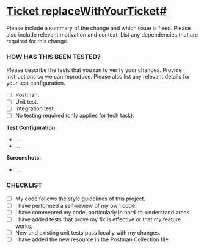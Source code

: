 # [Ticket replaceWithYourTicket#](https://alkemy-labs.atlassian.net/browse/{replaceWithYourTicket#})

Please include a summary of the change and which issue is fixed. Please also include relevant
motivation and context. List any dependencies that are required for this change.

### HOW HAS THIS BEEN TESTED?

Please describe the tests that you ran to verify your changes. Provide instructions so we can
reproduce. Please also list any relevant details for your test configuration.

- [ ] Postman.
- [ ] Unit test.
- [ ] Integration test.
- [ ] No testing required (only applies for tech task).

**Test Configuration**:

* ...
* ...

**Screenshots**:

* ....

### CHECKLIST

- [ ] My code follows the style guidelines of this project.
- [ ] I have performed a self-review of my own code.
- [ ] I have commented my code, particularly in hard-to-understand areas.
- [ ] I have added tests that prove my fix is effective or that my feature works.
- [ ] New and existing unit tests pass locally with my changes.
- [ ] I have added the new resource in the Postman Collection file.
